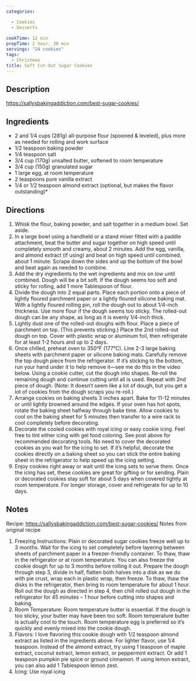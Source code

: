 ```yaml
---
categories:

  - Cookies
  - Desserts
 
cookTime: 12 min
prepTime: 2 hour, 30 min
servings: "24 cookies" 
tags:
  - Christmas
title: Soft Cut-Out Sugar Cookies
---
```


## Description 

https://sallysbakingaddiction.com/best-sugar-cookies/

## Ingredients

* 2 and 1/4 cups (281g) all-purpose flour (spooned & leveled), plus more as needed for rolling and work surface
* 1/2 teaspoon baking powder
* 1/4 teaspoon salt
* 3/4 cup (170g) unsalted butter, softened to room temperature
* 3/4 cup (150g) granulated sugar
* 1 large egg, at room temperature
* 2 teaspoons pure vanilla extract
* 1/4 or 1/2 teaspoon almond extract (optional, but makes the flavor outstanding)*

## Directions

1. Whisk the flour, baking powder, and salt together in a medium bowl. Set aside.
2. In a large bowl using a handheld or a stand mixer fitted with a paddle attachment, beat the butter and sugar together on high speed until completely smooth and creamy, about 2 minutes. Add the egg, vanilla, and almond extract (if using) and beat on high speed until combined, about 1 minute. Scrape down the sides and up the bottom of the bowl and beat again as needed to combine.
3. Add the dry ingredients to the wet ingredients and mix on low until combined. Dough will be a bit soft. If the dough seems too soft and sticky for rolling, add 1 more Tablespoon of flour.
4. Divide the dough into 2 equal parts. Place each portion onto a piece of lightly floured parchment paper or a lightly floured silicone baking mat. With a lightly floured rolling pin, roll the dough out to about 1/4-inch thickness. Use more flour if the dough seems too sticky. The rolled-out dough can be any shape, as long as it is evenly 1/4-inch thick.
5. Lightly dust one of the rolled-out doughs with flour. Place a piece of parchment on top. (This prevents sticking.) Place the 2nd rolled-out dough on top. Cover with plastic wrap or aluminum foil, then refrigerate for at least 1-2 hours and up to 2 days.
6. Once chilled, preheat oven to 350°F (177°C). Line 2-3 large baking sheets with parchment paper or silicone baking mats. Carefully remove the top dough piece from the refrigerator. If it’s sticking to the bottom, run your hand under it to help remove it—see me do this in the video below. Using a cookie cutter, cut the dough into shapes. Re-roll the remaining dough and continue cutting until all is used. Repeat with 2nd piece of dough. (Note: It doesn’t seem like a lot of dough, but you get a lot of cookies from the dough scraps you re-roll.)
7. Arrange cookies on baking sheets 3 inches apart. Bake for 11-12 minutes or until lightly browned around the edges. If your oven has hot spots, rotate the baking sheet halfway through bake time. Allow cookies to cool on the baking sheet for 5 minutes then transfer to a wire rack to cool completely before decorating.
8. Decorate the cooled cookies with royal icing or easy cookie icing. Feel free to tint either icing with gel food coloring. See post above for recommended decorating tools. No need to cover the decorated cookies as you wait for the icing to set. If it’s helpful, decorate the cookies directly on a baking sheet so you can stick the entire baking sheet in the refrigerator to help speed up the icing setting.
9. Enjoy cookies right away or wait until the icing sets to serve them. Once the icing has set, these cookies are great for gifting or for sending. Plain or decorated cookies stay soft for about 5 days when covered tightly at room temperature. For longer storage, cover and refrigerate for up to 10 days.

## Notes 
Recipe: https://sallysbakingaddiction.com/best-sugar-cookies/
Notes from original recipe
1. Freezing Instructions: Plain or decorated sugar cookies freeze well up to 3 months. Wait for the icing to set completely before layering between sheets of parchment paper in a freezer-friendly container. To thaw, thaw in the refrigerator or at room temperature. You can also freeze the cookie dough for up to 3 months before rolling it out. Prepare the dough through step 3, divide in half, flatten both halves into a disk as we do with pie crust, wrap each in plastic wrap, then freeze. To thaw, thaw the disks in the refrigerator, then bring to room temperature for about 1 hour. Roll out the dough as directed in step 4, then chill rolled out dough in the refrigerator for 45 minutes – 1 hour before cutting into shapes and baking.
2. Room Temperature: Room temperature butter is essential. If the dough is too sticky, your butter may have been too soft. Room temperature butter is actually cool to the touch. Room temperature egg is preferred so it’s quickly and evenly mixed into the cookie dough.
3. Flavors: I love flavoring this cookie dough with 1/2 teaspoon almond extract as listed in the ingredients above. For lighter flavor, use 1/4 teaspoon. Instead of the almond extract, try using 1 teaspoon of maple extract, coconut extract, lemon extract, or peppermint extract. Or add 1 teaspoon pumpkin pie spice or ground cinnamon. If using lemon extract, you can also add 1 Tablespoon lemon zest.
4. Icing: Use royal icing 
